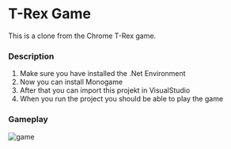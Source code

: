 # T-Rex Game

This is a clone from the Chrome T-Rex game.

### Description

1. Make sure you have installed the .Net Environment 
2. Now you can install Monogame
3. After that you can import this projekt in VisualStudio
4. When you run the project you should be able to play the game

### Gameplay

![game](https://github.com/alexanderkuepper/Trex-Game/blob/master/Images/game.png)
